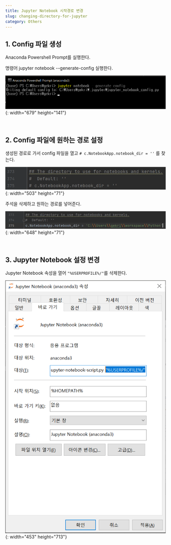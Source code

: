 ```yaml
---
title: Jupyter Notebook 시작경로 변경
slug: changing-directory-for-jupyter
category: Others
---
```


## 1. Config 파일 생성
Anaconda Powershell Prompt를 실행한다.

명령어 jupyter notebook --generate-config 실행한다.

![generate config](/assets/images/python/jupyter-generate-config.png){: width="679" height="141"}

<br>


## 2. Config 파일에 원하는 경로 설정

생성된 경로로 가서 config 파일을 열고 `# c.NotebookApp.notebook_dir = ''` 를 찾는다.

![directory for notebook](/assets/images/python/jupyter-config-directory-default.png){: width="503" height="71"}

주석을 삭제하고 원하는 경로를 넣어준다.

![change directory for notebook](/assets/images/python/jupyter-config-directory-changed.png){: width="648" height="71"}

<br>


## 3. Jupyter Notebook 설정 변경
Jupyter Notebook 속성을 열어 `"%USERPROFILE%/"`를 삭제한다.

![properties of jupyter](/assets/images/python/jupyter-properties.png){: width="453" height="713"}
